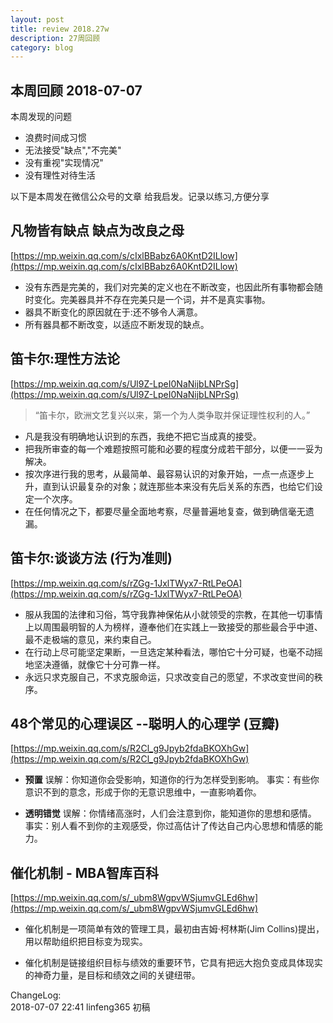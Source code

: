 ```yaml
---
layout: post
title: review 2018.27w
description: 27周回顾
category: blog
---
```



## 本周回顾  2018-07-07 

本周发现的问题

* 浪费时间成习惯
* 无法接受"缺点","不完美"
* 没有重视"实现情况"
* 没有理性对待生活


以下是本周发在微信公众号的文章
给我启发。记录以练习,方便分享



## 凡物皆有缺点 缺点为改良之母  
[https://mp.weixin.qq.com/s/cIxlBBabz6A0KntD2ILlow](https://mp.weixin.qq.com/s/cIxlBBabz6A0KntD2ILlow)

* 没有东西是完美的，我们对完美的定义也在不断改变，也因此所有事物都会随时变化。完美器具并不存在完美只是一个词，并不是真实事物。
* 器具不断变化的原因就在于:还不够令人满意。
* 所有器具都不断改变，以适应不断发现的缺点。


## 笛卡尔:理性方法论  
[https://mp.weixin.qq.com/s/Ul9Z-LpeI0NaNijbLNPrSg](https://mp.weixin.qq.com/s/Ul9Z-LpeI0NaNijbLNPrSg)

> “笛卡尔，欧洲文艺复兴以来，第一个为人类争取并保证理性权利的人。”

* 凡是我没有明确地认识到的东西，我绝不把它当成真的接受。
* 把我所审查的每一个难题按照可能和必要的程度分成若干部分，以便一一妥为解决。
* 按次序进行我的思考，从最简单、最容易认识的对象开始，一点一点逐步上升，直到认识最复杂的对象；就连那些本来没有先后关系的东西，也给它们设定一个次序。
* 在任何情况之下，都要尽量全面地考察，尽量普遍地复查，做到确信毫无遗漏。


## 笛卡尔:谈谈方法  (行为准则)
[https://mp.weixin.qq.com/s/rZGg-1JxlTWyx7-RtLPeOA](https://mp.weixin.qq.com/s/rZGg-1JxlTWyx7-RtLPeOA)

* 服从我国的法律和习俗，笃守我靠神保佑从小就领受的宗教，在其他一切事情上以周围最明智的人为榜样，遵奉他们在实践上一致接受的那些最合乎中道、最不走极端的意见，来约束自己。
* 在行动上尽可能坚定果断，一旦选定某种看法，哪怕它十分可疑，也毫不动摇地坚决遵循，就像它十分可靠一样。
* 永远只求克服自己，不求克服命运，只求改变自己的愿望，不求改变世间的秩序。




## 48个常见的心理误区 --聪明人的心理学 (豆瓣)  
[https://mp.weixin.qq.com/s/R2Cl_g9Jpyb2fdaBKOXhGw](https://mp.weixin.qq.com/s/R2Cl_g9Jpyb2fdaBKOXhGw)

* **预置**
误解：你知道你会受影响，知道你的行为怎样受到影响。
事实：有些你意识不到的意念，形成于你的无意识思维中，一直影响着你。

* **透明错觉**
误解：你情绪高涨时，人们会注意到你，能知道你的思想和感情。
事实：别人看不到你的主观感受，你过高估计了传达自己内心思想和情感的能力。



## 催化机制 - MBA智库百科  
[https://mp.weixin.qq.com/s/_ubm8WgpvWSjumvGLEd6hw](https://mp.weixin.qq.com/s/_ubm8WgpvWSjumvGLEd6hw)

* 催化机制是一项简单有效的管理工具，最初由吉姆·柯林斯(Jim Collins)提出，用以帮助组织把目标变为现实。

* 催化机制是链接组织目标与绩效的重要环节，它具有把远大抱负变成具体现实的神奇力量，是目标和绩效之间的关键纽带。



ChangeLog:  
2018-07-07 22:41 linfeng365 初稿  

